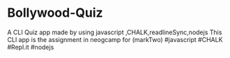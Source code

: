 # Bollywood-Quiz
A CLI Quiz app made by using javascript ,CHALK,readlineSync,nodejs
This CLI app is the assignment in neogcamp for (markTwo)
#javascript #CHALK #Repl.it #nodejs
